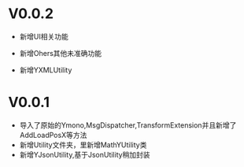 # V0.0.2

- 新增UI相关功能

- 新增Ohers其他未准确功能

- 新增YXMLUtility

# V0.0.1

- 导入了原始的Ymono,MsgDispatcher,TransformExtension并且新增了AddLoadPosX等方法
- 新增Utility文件夹，里新增MathYUtility类
- 新增YJsonUtility,基于JsonUtility稍加封装
